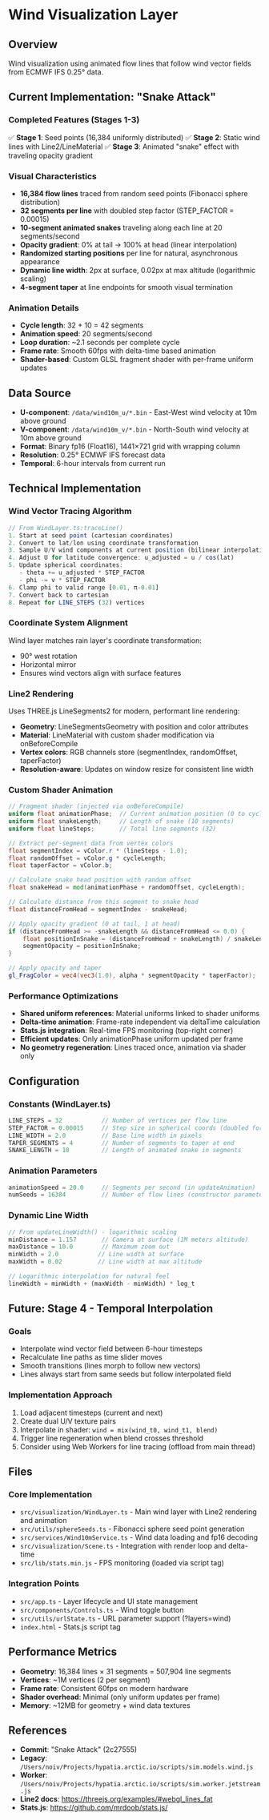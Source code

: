 # Wind Visualization Layer

## Overview
Wind visualization using animated flow lines that follow wind vector fields from ECMWF IFS 0.25° data.

## Current Implementation: "Snake Attack"

### Completed Features (Stages 1-3)
✅ **Stage 1**: Seed points (16,384 uniformly distributed)
✅ **Stage 2**: Static wind lines with Line2/LineMaterial
✅ **Stage 3**: Animated "snake" effect with traveling opacity gradient

### Visual Characteristics
- **16,384 flow lines** traced from random seed points (Fibonacci sphere distribution)
- **32 segments per line** with doubled step factor (STEP_FACTOR = 0.00015)
- **10-segment animated snakes** traveling along each line at 20 segments/second
- **Opacity gradient**: 0% at tail → 100% at head (linear interpolation)
- **Randomized starting positions** per line for natural, asynchronous appearance
- **Dynamic line width**: 2px at surface, 0.02px at max altitude (logarithmic scaling)
- **4-segment taper** at line endpoints for smooth visual termination

### Animation Details
- **Cycle length**: 32 + 10 = 42 segments
- **Animation speed**: 20 segments/second
- **Loop duration**: ~2.1 seconds per complete cycle
- **Frame rate**: Smooth 60fps with delta-time based animation
- **Shader-based**: Custom GLSL fragment shader with per-frame uniform updates

## Data Source
- **U-component**: `/data/wind10m_u/*.bin` - East-West wind velocity at 10m above ground
- **V-component**: `/data/wind10m_v/*.bin` - North-South wind velocity at 10m above ground
- **Format**: Binary fp16 (Float16), 1441×721 grid with wrapping column
- **Resolution**: 0.25° ECMWF IFS forecast data
- **Temporal**: 6-hour intervals from current run

## Technical Implementation

### Wind Vector Tracing Algorithm
```typescript
// From WindLayer.ts:traceLine()
1. Start at seed point (cartesian coordinates)
2. Convert to lat/lon using coordinate transformation
3. Sample U/V wind components at current position (bilinear interpolation)
4. Adjust U for latitude convergence: u_adjusted = u / cos(lat)
5. Update spherical coordinates:
   - theta += u_adjusted * STEP_FACTOR
   - phi -= v * STEP_FACTOR
6. Clamp phi to valid range [0.01, π-0.01]
7. Convert back to cartesian
8. Repeat for LINE_STEPS (32) vertices
```

### Coordinate System Alignment
Wind layer matches rain layer's coordinate transformation:
- 90° west rotation
- Horizontal mirror
- Ensures wind vectors align with surface features

### Line2 Rendering
Uses THREE.js LineSegments2 for modern, performant line rendering:
- **Geometry**: LineSegmentsGeometry with position and color attributes
- **Material**: LineMaterial with custom shader modification via onBeforeCompile
- **Vertex colors**: RGB channels store (segmentIndex, randomOffset, taperFactor)
- **Resolution-aware**: Updates on window resize for consistent line width

### Custom Shader Animation
```glsl
// Fragment shader (injected via onBeforeCompile)
uniform float animationPhase;  // Current animation position (0 to cycleLength)
uniform float snakeLength;     // Length of snake (10 segments)
uniform float lineSteps;       // Total line segments (32)

// Extract per-segment data from vertex colors
float segmentIndex = vColor.r * (lineSteps - 1.0);
float randomOffset = vColor.g * cycleLength;
float taperFactor = vColor.b;

// Calculate snake head position with random offset
float snakeHead = mod(animationPhase + randomOffset, cycleLength);

// Calculate distance from this segment to snake head
float distanceFromHead = segmentIndex - snakeHead;

// Apply opacity gradient (0 at tail, 1 at head)
if (distanceFromHead >= -snakeLength && distanceFromHead <= 0.0) {
    float positionInSnake = (distanceFromHead + snakeLength) / snakeLength;
    segmentOpacity = positionInSnake;
}

// Apply opacity and taper
gl_FragColor = vec4(vec3(1.0), alpha * segmentOpacity * taperFactor);
```

### Performance Optimizations
- **Shared uniform references**: Material uniforms linked to shader uniforms
- **Delta-time animation**: Frame-rate independent via deltaTime calculation
- **Stats.js integration**: Real-time FPS monitoring (top-right corner)
- **Efficient updates**: Only animationPhase uniform updated per frame
- **No geometry regeneration**: Lines traced once, animation via shader only

## Configuration

### Constants (WindLayer.ts)
```typescript
LINE_STEPS = 32           // Number of vertices per flow line
STEP_FACTOR = 0.00015     // Step size in spherical coords (doubled for longer lines)
LINE_WIDTH = 2.0          // Base line width in pixels
TAPER_SEGMENTS = 4        // Number of segments to taper at end
SNAKE_LENGTH = 10         // Length of animated snake in segments
```

### Animation Parameters
```typescript
animationSpeed = 20.0     // Segments per second (in updateAnimation)
numSeeds = 16384          // Number of flow lines (constructor parameter)
```

### Dynamic Line Width
```typescript
// From updateLineWidth() - logarithmic scaling
minDistance = 1.157       // Camera at surface (1M meters altitude)
maxDistance = 10.0        // Maximum zoom out
minWidth = 2.0           // Line width at surface
maxWidth = 0.02          // Line width at max altitude

// Logarithmic interpolation for natural feel
lineWidth = minWidth + (maxWidth - minWidth) * log_t
```

## Future: Stage 4 - Temporal Interpolation

### Goals
- Interpolate wind vector field between 6-hour timesteps
- Recalculate line paths as time slider moves
- Smooth transitions (lines morph to follow new vectors)
- Lines always start from same seeds but follow interpolated field

### Implementation Approach
1. Load adjacent timesteps (current and next)
2. Create dual U/V texture pairs
3. Interpolate in shader: `wind = mix(wind_t0, wind_t1, blend)`
4. Trigger line regeneration when blend crosses threshold
5. Consider using Web Workers for line tracing (offload from main thread)

## Files

### Core Implementation
- `src/visualization/WindLayer.ts` - Main wind layer with Line2 rendering and animation
- `src/utils/sphereSeeds.ts` - Fibonacci sphere seed point generation
- `src/services/Wind10mService.ts` - Wind data loading and fp16 decoding
- `src/visualization/Scene.ts` - Integration with render loop and delta-time
- `src/lib/stats.min.js` - FPS monitoring (loaded via script tag)

### Integration Points
- `src/app.ts` - Layer lifecycle and UI state management
- `src/components/Controls.ts` - Wind toggle button
- `src/utils/urlState.ts` - URL parameter support (?layers=wind)
- `index.html` - Stats.js script tag

## Performance Metrics
- **Geometry**: 16,384 lines × 31 segments = 507,904 line segments
- **Vertices**: ~1M vertices (2 per segment)
- **Frame rate**: Consistent 60fps on modern hardware
- **Shader overhead**: Minimal (only uniform updates per frame)
- **Memory**: ~12MB for geometry + wind data textures

## References
- **Commit**: "Snake Attack" (2c27555)
- **Legacy**: `/Users/noiv/Projects/hypatia.arctic.io/scripts/sim.models.wind.js`
- **Worker**: `/Users/noiv/Projects/hypatia.arctic.io/scripts/sim.worker.jetstream.js`
- **Line2 docs**: https://threejs.org/examples/#webgl_lines_fat
- **Stats.js**: https://github.com/mrdoob/stats.js/
